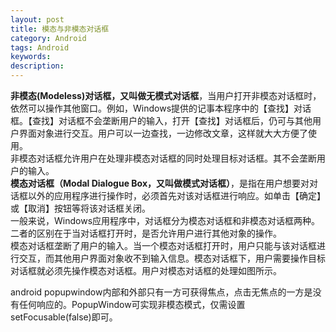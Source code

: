 ```yaml
---
layout: post
title: 模态与非模态对话框
category: Android
tags: Android
keywords:
description:
---
```


**非模态(Modeless)对话框，又叫做无模式对话框**，当用户打开非模态对话框时，依然可以操作其他窗口。例如，Windows提供的记事本程序中的【查找】对话框。【查找】对话框不会垄断用户的输入，打开【查找】对话框后，仍可与其他用户界面对象进行交互。用户可以一边查找，一边修改文章，这样就大大方便了使用。  
非模态对话框允许用户在处理非模态对话框的同时处理目标对话框。其不会垄断用户的输入。   
**模态对话框（Modal Dialogue Box，又叫做模式对话框）**，是指在用户想要对对话框以外的应用程序进行操作时，必须首先对该对话框进行响应。如单击【确定】或【取消】按钮等将该对话框关闭。  
一般来说，Windows应用程序中，对话框分为模态对话框和非模态对话框两种。二者的区别在于当对话框打开时，是否允许用户进行其他对象的操作。  
模态对话框垄断了用户的输入。当一个模态对话框打开时，用户只能与该对话框进行交互，而其他用户界面对象收不到输入信息。模态对话框下，用户需要操作目标对话框就必须先操作模态对话框。用户对模态对话框的处理如图所示。

android popupwindow内部和外部只有一方可获得焦点，点击无焦点的一方是没有任何响应的。PopupWindow可实现非模态模式，仅需设置setFocusable(false)即可。